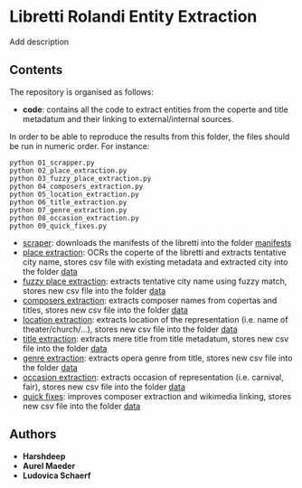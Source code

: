 # Libretti Rolandi Entity Extraction

Add description

## Contents

The repository is organised as follows:
* **code**: contains all the code to extract entities from the coperte and title metadatum and their linking to external/internal sources.

In order to be able to reproduce the results from this folder, the files should be run in numeric order. For instance:

```
python 01_scrapper.py
python 02_place_extraction.py
python 03_fuzzy_place_extraction.py
python 04_composers_extraction.py
python 05_location_extraction.py
python 06_title_extraction.py
python 07_genre_extraction.py
python 08_occasion_extraction.py
python 09_quick_fixes.py
```

* [scraper](code/01_scrapper.py): downloads the manifests of the libretti into the folder [manifests](manifests)
* [place extraction](code/02_place_extraction.py): OCRs the coperte of the libretti and extracts tentative city name, stores csv file with existing metadata and extracted city into the folder [data](data)
* [fuzzy place extraction](code/03_fuzzy_place_extraction.py): extracts tentative city name using fuzzy match, stores new csv file into the folder [data](data)
* [composers extraction](code/04_composers_extraction.py): extracts composer names from copertas and titles, stores new csv file into the folder [data](data)
* [location extraction](code/05_location_extraction.py): extracts location of the representation (i.e. name of theater/church/...), stores new csv file into the folder [data](data)
* [title extraction](code/06_title_extraction.py): extracts mere title from title metadatum, stores new csv file into the folder [data](data)
* [genre extraction](code/07_genre_extraction.py): extracts opera genre from title, stores new csv file into the folder [data](data)
* [occasion extraction](code/08_occasion_extraction.py): extracts occasion of representation (i.e. carnival, fair), stores new csv file into the folder [data](data)
* [quick fixes](code/09_quick_fixes.py): improves composer extraction and wikimedia linking, stores new csv file into the folder [data](data)

## Authors

* **Harshdeep**
* **Aurel Maeder**
* **Ludovica Schaerf** 

